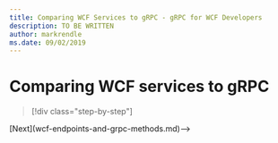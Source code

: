 ```yaml
---
title: Comparing WCF Services to gRPC - gRPC for WCF Developers
description: TO BE WRITTEN
author: markrendle
ms.date: 09/02/2019
---
```


# Comparing WCF services to gRPC

>[!div class="step-by-step"]
<!-->[Next](wcf-endpoints-and-grpc-methods.md)-->

